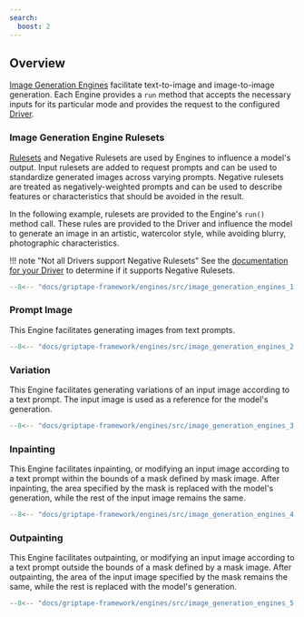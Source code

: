 ```yaml
---
search:
  boost: 2 
---
```


## Overview

[Image Generation Engines](../../reference/griptape/engines/image/index.md) facilitate text-to-image and image-to-image generation. Each Engine provides a `run` method that accepts the necessary inputs for its particular mode and provides the request to the configured [Driver](../drivers/image-generation-drivers.md).

### Image Generation Engine Rulesets

[Rulesets](../structures/rulesets.md) and Negative Rulesets are used by Engines to influence a model's output. Input rulesets are added to request prompts and can be used to standardize generated images across varying prompts. Negative rulesets are treated as negatively-weighted prompts and can be used to describe features or characteristics that should be avoided in the result.

In the following example, rulesets are provided to the Engine's `run()` method call. These rules are provided to the Driver and influence the model to generate an image in an artistic, watercolor style, while avoiding blurry, photographic characteristics.

!!! note "Not all Drivers support Negative Rulesets"
    See the [documentation for your Driver](../drivers/image-generation-drivers.md) to determine if it supports Negative Rulesets.

```python
--8<-- "docs/griptape-framework/engines/src/image_generation_engines_1.py"
```

### Prompt Image

This Engine facilitates generating images from text prompts.

```python
--8<-- "docs/griptape-framework/engines/src/image_generation_engines_2.py"
```

### Variation

This Engine facilitates generating variations of an input image according to a text prompt. The input image is used as a reference for the model's generation.

```python
--8<-- "docs/griptape-framework/engines/src/image_generation_engines_3.py"
```

### Inpainting

This Engine facilitates inpainting, or modifying an input image according to a text prompt within the bounds of a mask defined by mask image. After inpainting, the area specified by the mask is replaced with the model's generation, while the rest of the input image remains the same.

```python
--8<-- "docs/griptape-framework/engines/src/image_generation_engines_4.py"
```

### Outpainting

This Engine facilitates outpainting, or modifying an input image according to a text prompt outside the bounds of a mask defined by a mask image. After outpainting, the area of the input image specified by the mask remains the same, while the rest is replaced with the model's generation.

```python
--8<-- "docs/griptape-framework/engines/src/image_generation_engines_5.py"
```
